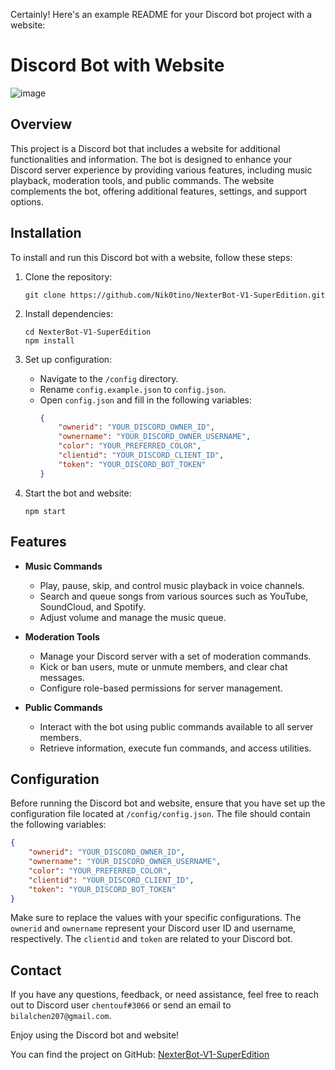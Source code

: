 Certainly! Here's an example README for your Discord bot project with a website:

# Discord Bot with Website

![image](https://github.com/Nik0tino/NexterBot-V1-SuperEdition/assets/105008048/47cf1c7d-527e-43b1-9bce-84a5fa8817c6)

## Overview

This project is a Discord bot that includes a website for additional functionalities and information. The bot is designed to enhance your Discord server experience by providing various features, including music playback, moderation tools, and public commands. The website complements the bot, offering additional features, settings, and support options.

## Installation

To install and run this Discord bot with a website, follow these steps:

1. Clone the repository:
   ```
   git clone https://github.com/Nik0tino/NexterBot-V1-SuperEdition.git
   ```

2. Install dependencies:
   ```
   cd NexterBot-V1-SuperEdition
   npm install
   ```

3. Set up configuration:
   - Navigate to the `/config` directory.
   - Rename `config.example.json` to `config.json`.
   - Open `config.json` and fill in the following variables:
     ```json
     {
         "ownerid": "YOUR_DISCORD_OWNER_ID",
         "ownername": "YOUR_DISCORD_OWNER_USERNAME",
         "color": "YOUR_PREFERRED_COLOR",
         "clientid": "YOUR_DISCORD_CLIENT_ID",
         "token": "YOUR_DISCORD_BOT_TOKEN"
     }
     ```

4. Start the bot and website:
   ```
   npm start
   ```

## Features

- **Music Commands**
  - Play, pause, skip, and control music playback in voice channels.
  - Search and queue songs from various sources such as YouTube, SoundCloud, and Spotify.
  - Adjust volume and manage the music queue.

- **Moderation Tools**
  - Manage your Discord server with a set of moderation commands.
  - Kick or ban users, mute or unmute members, and clear chat messages.
  - Configure role-based permissions for server management.

- **Public Commands**
  - Interact with the bot using public commands available to all server members.
  - Retrieve information, execute fun commands, and access utilities.

## Configuration

Before running the Discord bot and website, ensure that you have set up the configuration file located at `/config/config.json`. The file should contain the following variables:

```json
{
    "ownerid": "YOUR_DISCORD_OWNER_ID",
    "ownername": "YOUR_DISCORD_OWNER_USERNAME",
    "color": "YOUR_PREFERRED_COLOR",
    "clientid": "YOUR_DISCORD_CLIENT_ID",
    "token": "YOUR_DISCORD_BOT_TOKEN"
}
```

Make sure to replace the values with your specific configurations. The `ownerid` and `ownername` represent your Discord user ID and username, respectively. The `clientid` and `token` are related to your Discord bot.

## Contact

If you have any questions, feedback, or need assistance, feel free to reach out to Discord user `chentouf#3066` or send an email to `bilalchen207@gmail.com`.

Enjoy using the Discord bot and website!

You can find the project on GitHub: [NexterBot-V1-SuperEdition](https://github.com/MikroBoxx/NexterBot-V1-SuperEdition)
